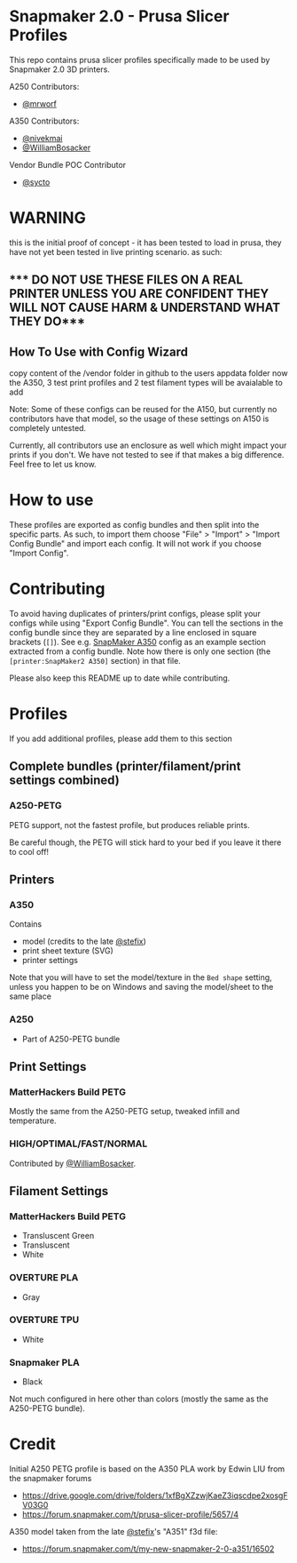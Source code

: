 # Snapmaker 2.0 - Prusa Slicer Profiles

This repo contains prusa slicer profiles specifically made to be used by Snapmaker 2.0 3D printers.

A250 Contributors:
 - [@mrworf](https://github.com/mrworf)

A350 Contributors:
 - [@nivekmai](https://github.com/nivekmai)
 - [@WilliamBosacker](https://forum.snapmaker.com/u/williambosacker)

Vendor Bundle POC Contributor
 - [@sycto](https://github.com/scyto)

# WARNING


this is the initial proof of concept - it has been tested to load in prusa, they have not yet been tested in live printing scenario.
as such:

## *** DO NOT USE THESE FILES ON A REAL PRINTER UNLESS YOU ARE CONFIDENT THEY WILL NOT CAUSE HARM & UNDERSTAND WHAT THEY DO***

## How To Use with Config Wizard
copy content of the /vendor folder in github to the users appdata folder
now the A350, 3 test print profiles and 2 test filament types will be avaialable to add

Note: Some of these configs can be reused for the A150, but currently no contributors have that model, so the usage of these settings on A150 is completely untested.

Currently, all contributors use an enclosure as well which might impact your prints if you don't. We have not tested to see if that makes a big difference. Feel free to let us know.

# How to use

These profiles are exported as config bundles and then split into the specific parts. As such, to import them choose "File" > "Import" > "Import Config Bundle" and import each config. It will not work if you choose "Import Config".

# Contributing

To avoid having duplicates of printers/print configs, please split your configs while using "Export Config Bundle". You can tell the sections in the config bundle since they are separated by a line enclosed in square brackets (`[]`).  See e.g. [SnapMaker A350](Snapmaker%20A350/Snapmaker%20A350.ini) config as an example section extracted from a config bundle. Note how there is only one section (the `[printer:SnapMaker2 A350]` section) in that file.

Please also keep this README up to date while contributing.

# Profiles

If you add additional profiles, please add them to this section

## Complete bundles (printer/filament/print settings combined)
### A250-PETG

PETG support, not the fastest profile, but produces reliable prints.

Be careful though, the PETG will stick hard to your bed if you leave it there to cool off!

## Printers
### A350
Contains 
 - model (credits to the late [@stefix](https://forum.snapmaker.com/u/stefix))
 - print sheet texture (SVG)
 - printer settings

Note that you will have to set the model/texture in the `Bed shape` setting, unless you happen to be on Windows and saving the model/sheet to the same place

### A250
 - Part of A250-PETG bundle

## Print Settings
### MatterHackers Build PETG
Mostly the same from the A250-PETG setup, tweaked infill and temperature.

### HIGH/OPTIMAL/FAST/NORMAL
Contributed by [@WilliamBosacker](https://forum.snapmaker.com/u/williambosacker).

## Filament Settings
### MatterHackers Build PETG
 - Transluscent Green
 - Transluscent
 - White

### OVERTURE PLA
 - Gray

### OVERTURE TPU
 - White

### Snapmaker PLA
 - Black

Not much configured in here other than colors (mostly the same as the A250-PETG bundle).

# Credit

Initial A250 PETG profile is based on the A350 PLA work by Edwin LIU from the snapmaker forums
- https://drive.google.com/drive/folders/1xfBgXZzwjKaeZ3iqscdpe2xosgFV03G0
- https://forum.snapmaker.com/t/prusa-slicer-profile/5657/4

A350 model taken from the late [@stefix](https://forum.snapmaker.com/u/stefix)'s "A351" f3d file:
- https://forum.snapmaker.com/t/my-new-snapmaker-2-0-a351/16502
